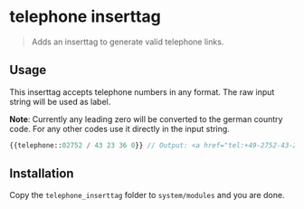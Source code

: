# telephone inserttag

> Adds an inserttag to generate valid telephone links.


## Usage

This inserttag accepts telephone numbers in any format. The raw input string will be used as label.

**Note**: Currently any leading zero will be converted to the german country code. For any other codes use it directly in the input string.

```PHP
{{telephone::02752 / 43 23 36 0}} // Output: <a href="tel:+49-2752-43-23-36-0">02752 / 43 23 36 0</a>
```

## Installation

Copy the `telephone_inserttag` folder to `system/modules` and you are done.
